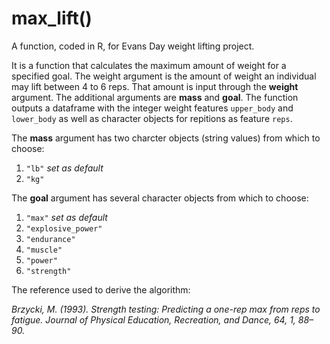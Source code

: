 # max_lift()
A function, coded in R, for Evans Day weight lifting project.

It is a function that calculates the maximum amount of weight for a specified goal. The weight argument is the amount of weight an individual may lift between 4 to 6 reps. That amount is input through the **weight** argument. The additional arguments are **mass** and **goal**.  The function outputs a dataframe with the integer weight features `upper_body` and `lower_body` as well as character objects for repitions as feature `reps`.

The **mass** argument has two charcter objects (string values) from which to choose:

1.  `"lb"`  *set as default*
2.  `"kg"`

The **goal** argument has several character objects from which to choose:

1.  `"max"`  *set as default*
2.  `"explosive_power"`
3.  `"endurance"`
4.  `"muscle"`
5.  `"power"`
6.  `"strength"`

The reference used to derive the algorithm:

*Brzycki, M. (1993). Strength testing: Predicting a one-rep max from reps to fatigue. Journal of Physical Education, Recreation, and Dance, 64, 1, 88–90.*
